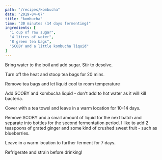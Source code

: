 ```yaml
---
path: "/recipes/kombucha"
date: "2019-04-07"
title: "kombucha"
time: "30 minutes (14 days fermenting)"
ingredients: [
  "1 cup of raw sugar",
  "4 litres of water",
  "8 green tea bags",
  "SCOBY and a little kombucha liquid"
]
---
```


Bring water to the boil and add sugar. Stir to desolve.

Turn off the heat and stoop tea bags for 20 mins.

Remove tea bags and let liquid cool to room temperature

Add SCOBY and kombucha liquid - don't add to hot water as it will kill bacteria.

Cover with a tea towel and leave in a warm location for 10-14 days.

Remove SCOBY and a small amount of liquid for the next batch and separate into bottles for the second fermentation period. I like to add 2 teaspoons of grated ginger and some kind of crushed sweet fruit - such as blueberries.

Leave in a warm location to further ferment for 7 days.

Refrigerate and strain before drinking!